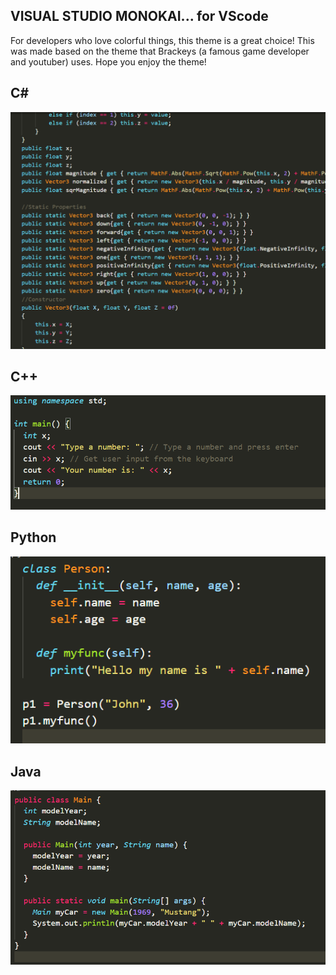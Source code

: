 ## **VISUAL STUDIO MONOKAI... for VScode**

For developers who love colorful things, this theme is a great choice! This was made based on the theme that Brackeys (a famous game developer and youtuber) uses. Hope you enjoy the theme!

## **C#**
![alt](https://raw.githubusercontent.com/FSXplay/visual-studio-monokai/Visual-Studio-Monokai-ver-1.0.0/images/Screenshot%20(46).png)

## **C++**
![alt](https://raw.githubusercontent.com/FSXplay/visual-studio-monokai/Visual-Studio-Monokai-ver-1.0.0/images/Screenshot%20(47).png)

## **Python**
![alt](https://raw.githubusercontent.com/FSXplay/visual-studio-monokai/Visual-Studio-Monokai-ver-1.0.0/images/Screenshot%20(48).png)

## **Java**
![alt](https://raw.githubusercontent.com/FSXplay/visual-studio-monokai/Visual-Studio-Monokai-ver-1.0.0/images/Screenshot%20(49).png)
